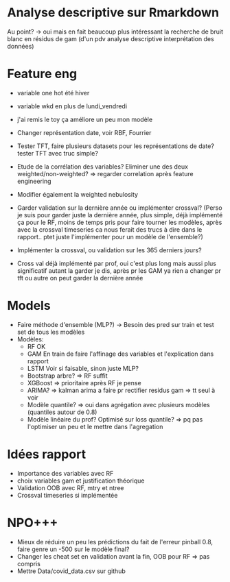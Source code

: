 # Analyse descriptive sur Rmarkdown
Au point? -> oui mais en fait beaucoup plus intéressant la recherche de bruit blanc en résidus de gam (d'un pdv analyse descriptive interprétation des données)

# Feature eng
- variable one hot été hiver
- variable wkd en plus de lundi_vendredi
- j'ai remis le toy ça améliore un peu mon modèle

- Changer représentation date, voir RBF, Fourrier
- Tester TFT, faire plusieurs datasets pour les représentations de date? tester TFT avec truc simple?
- Etude de la corrélation des variables? Eliminer une des deux weighted/non-weighted?  => regarder correlation après feature engineering
- Modifier également la weighted nebulosity

- Garder validation sur la dernière année ou implémenter crossval? (Perso je suis pour garder juste la dernière année, plus simple, déjà implémenté ça pour le RF, moins de temps pris pour faire tourner les modèles, après avec la crossval timeseries ca nous ferait des trucs à dire dans le rapport.. ptet juste l'implémenter pour un modèle de l'ensemble?)
- Implémenter la crossval, ou validation sur les 365 derniers jours?

- Cross val déjà implémenté par prof, oui c'est plus long mais aussi plus significatif autant la garder je dis, après pr les GAM ya rien a changer pr tft ou autre on peut garder la dernière année

# Models
- Faire méthode d'ensemble (MLP?) -> Besoin des pred sur train et test set de tous les modèles
- Modèles:
    - RF OK
    - GAM En train de faire l'affinage des variables et l'explication dans rapport
    - LSTM Voir si faisable, sinon juste MLP?
    - Bootstrap arbre? => RF suffit 
    - XGBoost => prioritaire après RF je pense
    - ARIMA? => kalman arima a faire pr rectifier residus gam => tt seul à voir
    - Modèle quantile? => oui dans agrégation avec plusieurs modèles (quantiles autour de 0.8)
    - Modèle linéaire du prof? Optimisé sur loss quantile? => pq pas l'optimiser un peu et le mettre dans l'agregation

# Idées rapport
- Importance des variables avec RF
- choix variables gam et justification théorique
- Validation OOB avec RF, mtry et ntree
- Crossval timeseries si implémentée

# NPO+++
- Mieux de réduire un peu les prédictions du fait de l'erreur pinball 0.8, faire genre un -500 sur le modèle final?
- Changer les cheat set en validation avant la fin, OOB pour RF  => pas compris 
- Mettre Data/covid_data.csv sur github
